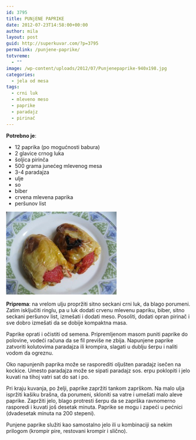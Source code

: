 ```yaml
---
id: 3795
title: PUNjENE PAPRIKE
date: 2012-07-23T14:58:00+00:00
author: mila
layout: post
guid: http://superkuvar.com/?p=3795
permalink: /punjene-paprike/
totvreme:
  - ""
image: /wp-content/uploads/2012/07/Punjenepaprike-940x198.jpg
categories:
  - jela od mesa
tags:
  - crni luk
  - mleveno meso
  - paprike
  - paradajz
  - pirinač
---
```

**Potrebno je**:

  * 12 paprika (po mogućnosti babura)
  * 2 glavice crnog luka
  * šoljica pirinča
  * 500 grama junećeg mlevenog mesa
  * 3-4 paradajza
  * ulje
  * so
  * biber
  * crvena mlevena paprika
  * peršunov list

<img class="alignnone size-medium wp-image-3796" title="Punjenepaprike" src="/wp-content/uploads/2012/07/Punjenepaprike-300x225.jpg" alt="" width="300" height="225" /> 

**Priprema**: na vrelom ulju propržiti sitno seckani crni luk, da blago porumeni. Zatim isključiti ringlu, pa u luk dodati crvenu mlevenu papriku, biber, sitno seckani peršunov list, izmešati i dodati meso. Posoliti, dodati opran pirinač i sve dobro izmešati da se dobije kompaktna masa.

Paprike oprati i očistiti od semena. Pripremljenom masom puniti paprike do polovine, vodeći računa da se fil previše ne zbija. Napunjene paprike zatvoriti kolutovima paradajza ili krompira, slagati u dublju šerpu i naliti vodom da ogreznu.

Oko napunjenih paprika može se rasporediti oljušten paradajz isečen na kockice. Umesto paradajza može se sipati paradajz sos.  erpu poklopiti i jelo kuvati na tihoj vatri sat do sat i po.

Pri kraju kuvanja, po želji, paprike zapržiti tankom zaprškom. Na malo ulja ispržiti kašiku brašna, da porumeni, skloniti sa vatre i umešati malo aleve paprike. Zapržiti jelo, blago protresti šerpu da se zaprška ravnomerno rasporedi i kuvati još desetak minuta. Paprike se mogu i zapeći u pećnici (dvadesetak minuta na 200 stepeni).

Punjene paprike služiti kao samostalno jelo ili u kombinaciji sa nekim prilogom (krompir pire, restovani krompir i slično).